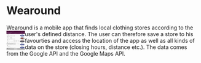 # Wearound

Wearound is a mobile app that finds local clothing stores according to the user's defined distance.
<a href="url"><img src="./readme_images/favourites.png" align="left" height="48" width="48" ></a>
The user can therefore save a store to his favourties and access the location of the app as well as all kinds of data on the store (closing hours, distance etc.).
The data comes from the Google API and the Google Maps API.

